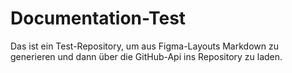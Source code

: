 # Documentation-Test

Das ist ein Test-Repository, um aus Figma-Layouts Markdown zu generieren und dann über die GitHub-Api ins Repository zu laden.
